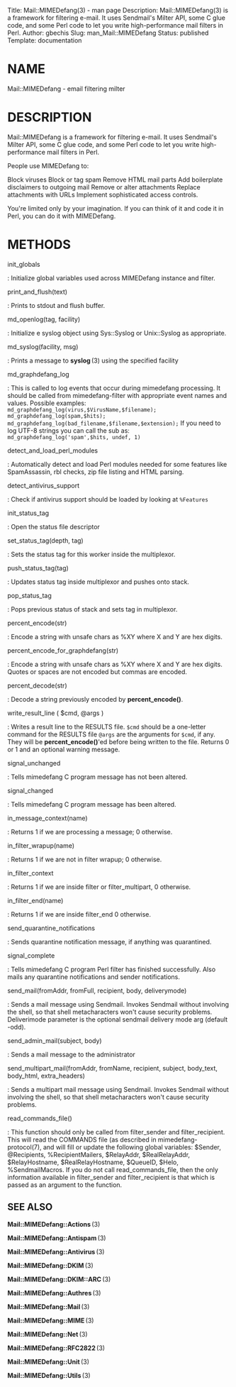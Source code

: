 Title: Mail::MIMEDefang(3) - man page
Description: Mail::MIMEDefang(3) is a framework for filtering e-mail. It uses Sendmail's Milter API, some C glue code, and some Perl code to let you write high-performance mail filters in Perl.
Author: gbechis
Slug: man_Mail::MIMEDefang
Status: published
Template: documentation

# NAME

Mail::MIMEDefang - email filtering milter

# DESCRIPTION

Mail::MIMEDefang is a framework for filtering e-mail. It uses
Sendmail\'s Milter API, some C glue code, and some Perl code to let you
write high-performance mail filters in Perl.

People use MIMEDefang to:

Block viruses Block or tag spam Remove HTML mail parts Add boilerplate
disclaimers to outgoing mail Remove or alter attachments Replace
attachments with URLs Implement sophisticated access controls.

You\'re limited only by your imagination. If you can think of it and
code it in Perl, you can do it with MIMEDefang.

# METHODS

init_globals

:   Initialize global variables used across MIMEDefang instance and
    filter.

print_and_flush(text)

:   Prints to stdout and flush buffer.

md_openlog(tag, facility)

:   Initialize e syslog object using Sys::Syslog or Unix::Syslog as
    appropriate.

md_syslog(facility, msg)

:   Prints a message to **syslog** (3) using the specified facility

md_graphdefang_log

:   This is called to log events that occur during mimedefang
    processing. It should be called from mimedefang-filter with
    appropriate event names and values.
    Possible examples:
    `md_graphdefang_log(virus,$VirusName,$filename);`
    `md_graphdefang_log(spam,$hits);`
    `md_graphdefang_log(bad_filename,$filename,$extension);`
    If you need to log UTF-8 strings you can call the sub as:
    `md_graphdefang_log('spam',$hits, undef, 1)`

detect_and_load_perl_modules

:   Automatically detect and load Perl modules needed for some features
    like SpamAssassin, rbl checks, zip file listing and HTML parsing.

detect_antivirus_support

:   Check if antivirus support should be loaded by looking at
    `%Features`

init_status_tag

:   Open the status file descriptor

set_status_tag(depth, tag)

:   Sets the status tag for this worker inside the multiplexor.

push_status_tag(tag)

:   Updates status tag inside multiplexor and pushes onto stack.

pop_status_tag

:   Pops previous status of stack and sets tag in multiplexor.

percent_encode(str)

:   Encode a string with unsafe chars as %XY where X and Y are hex
    digits.

percent_encode_for_graphdefang(str)

:   Encode a string with unsafe chars as %XY where X and Y are hex
    digits. Quotes or spaces are not encoded but commas are encoded.

percent_decode(str)

:   Decode a string previously encoded by **percent_encode()**.

write_result_line ( \$cmd, \@args )

:   Writes a result line to the RESULTS file. `$cmd` should be a
    one-letter command for the RESULTS file `@args` are the arguments
    for `$cmd`, if any. They will be **percent_encode()**\'ed before
    being written to the file. Returns 0 or 1 and an optional warning
    message.

signal_unchanged

:   Tells mimedefang C program message has not been altered.

signal_changed

:   Tells mimedefang C program message has been altered.

in_message_context(name)

:   Returns 1 if we are processing a message; 0 otherwise.

in_filter_wrapup(name)

:   Returns 1 if we are not in filter wrapup; 0 otherwise.

in_filter_context

:   Returns 1 if we are inside filter or filter_multipart, 0 otherwise.

in_filter_end(name)

:   Returns 1 if we are inside filter_end 0 otherwise.

send_quarantine_notifications

:   Sends quarantine notification message, if anything was quarantined.

signal_complete

:   Tells mimedefang C program Perl filter has finished successfully.
    Also mails any quarantine notifications and sender notifications.

send_mail(fromAddr, fromFull, recipient, body, deliverymode)

:   Sends a mail message using Sendmail. Invokes Sendmail without
    involving the shell, so that shell metacharacters won\'t cause
    security problems. Deliverimode parameter is the optional sendmail
    delivery mode arg (default -odd).

send_admin_mail(subject, body)

:   Sends a mail message to the administrator

send_multipart_mail(fromAddr, fromName, recipient, subject, body_text, body_html, extra_headers)

:   Sends a multipart mail message using Sendmail.
    Invokes Sendmail without involving the shell, so that shell metacharacters won't cause security problems.

read_commands_file()

:   This function should only be called from filter_sender and
    filter_recipient.
    This will read the COMMANDS file (as described in mimedefang-protocol(7),
    and will fill or update the following global variables: $Sender, @Recipients, %RecipientMailers,
    $RelayAddr, $RealRelayAddr, $RelayHostname, $RealRelayHostname,
    $QueueID, $Helo, %SendmailMacros.
    If you do not call read_commands_file, then the only information
    available in filter_sender and filter_recipient is that
    which is passed as an argument to the function.

## SEE ALSO

**Mail::MIMEDefang::Actions** (3)

**Mail::MIMEDefang::Antispam** (3)

**Mail::MIMEDefang::Antivirus** (3)

**Mail::MIMEDefang::DKIM** (3)

**Mail::MIMEDefang::DKIM::ARC** (3)

**Mail::MIMEDefang::Authres** (3)

**Mail::MIMEDefang::Mail** (3)

**Mail::MIMEDefang::MIME** (3)

**Mail::MIMEDefang::Net** (3)

**Mail::MIMEDefang::RFC2822** (3)

**Mail::MIMEDefang::Unit** (3)

**Mail::MIMEDefang::Utils** (3)

